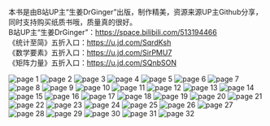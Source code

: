 本书是由B站UP主“生姜DrGinger”出版，制作精美，资源来源UP主Github分享，同时支持购买纸质书哦，质量真的很好。<br>
B站UP主“生姜DrGinger”：https://space.bilibili.com/513194466<br>
《统计至简》五折入口：https://u.jd.com/SqrdKsh<br>
《数学要素》五折入口：https://u.jd.com/SirPMU7<br>
《矩阵力量》五折入口：https://u.jd.com/SQnbSON<br>

![page 1](https://github.com/Flanderd/blog/assets/112143058/595ebd56-fbc2-4061-9a2d-3ac7faa925ec)
![page 2](https://github.com/Flanderd/blog/assets/112143058/53682866-3d60-4727-bf9d-9f401462dcb9)
![page 3](https://github.com/Flanderd/blog/assets/112143058/ca5bbe4a-f137-4686-b280-557c842e77ba)
![page 4](https://github.com/Flanderd/blog/assets/112143058/fe772e63-71e4-443c-803b-976eb635aaa4)
![page 5](https://github.com/Flanderd/blog/assets/112143058/b6f261b8-58fc-4bc4-87cf-62e8a4a796b0)
![page 6](https://github.com/Flanderd/blog/assets/112143058/b654e2f5-3d2a-493b-89ac-892ece049bc2)
![page 7](https://github.com/Flanderd/blog/assets/112143058/656a6ad6-7155-4b90-87d7-63f1ba58f0b8)
![page 8](https://github.com/Flanderd/blog/assets/112143058/fcbea50c-8200-43cc-826b-bf6f533533c3)
![page 9](https://github.com/Flanderd/blog/assets/112143058/21100c98-a6e7-4b8d-a45a-62e6b4844d16)
![page 10](https://github.com/Flanderd/blog/assets/112143058/4087e143-41b9-496d-949d-21218aa9232f)
![page 11](https://github.com/Flanderd/blog/assets/112143058/aa707938-1e8d-4c1a-816a-329502d79014)
![page 12](https://github.com/Flanderd/blog/assets/112143058/a9bf35b2-dc5a-407e-b885-99576a4e3514)
![page 13](https://github.com/Flanderd/blog/assets/112143058/fd3175e5-4a59-4e7c-bab9-78b277682216)
![page 14](https://github.com/Flanderd/blog/assets/112143058/e16d38ed-c93a-40bf-bb13-9daf3d236fa5)
![page 15](https://github.com/Flanderd/blog/assets/112143058/ffaec3d6-71d3-4edd-a384-6316dfb84b7f)
![page 16](https://github.com/Flanderd/blog/assets/112143058/4655b4a9-2d11-48dc-9082-f5f537df6226)
![page 17](https://github.com/Flanderd/blog/assets/112143058/c3e58e3c-639e-4270-ab61-4bd366c896d0)
![page 18](https://github.com/Flanderd/blog/assets/112143058/0f042933-132d-45c4-a527-eb484bce1d74)
![page 19](https://github.com/Flanderd/blog/assets/112143058/84b2e83d-297e-4851-adaa-0cce64b9df26)
![page 20](https://github.com/Flanderd/blog/assets/112143058/37e70df8-c281-4b57-9fb7-5e57a642ae46)
![page 21](https://github.com/Flanderd/blog/assets/112143058/a4a00390-819a-4cbc-8ddb-c7fc25d07ddd)
![page 22](https://github.com/Flanderd/blog/assets/112143058/bb707fdd-3482-47cf-9326-a14ce6350f7f)
![page 23](https://github.com/Flanderd/blog/assets/112143058/b0b2adaf-8417-4fef-872b-3bdfe42d8706)
![page 24](https://github.com/Flanderd/blog/assets/112143058/c8bdd60f-c444-4060-ae33-a1b7f23ab8f3)
![page 25](https://github.com/Flanderd/blog/assets/112143058/2597277d-e922-4306-b7c2-e9536f4f1b91)
![page 26](https://github.com/Flanderd/blog/assets/112143058/cd7e3f86-1190-4316-b706-85cb343479a3)
![page 27](https://github.com/Flanderd/blog/assets/112143058/f9d989fa-c618-48a3-93d8-c44099974031)
![page 28](https://github.com/Flanderd/blog/assets/112143058/8b054fe5-b8dc-4584-a652-6c5423d55d2d)
![page 29](https://github.com/Flanderd/blog/assets/112143058/d70ac107-34df-44a1-8670-e6eb54798034)
![page 30](https://github.com/Flanderd/blog/assets/112143058/94604bd9-82e0-463f-8928-7b693bda0c8c)
![page 31](https://github.com/Flanderd/blog/assets/112143058/9ff7544b-1fbb-4a46-ab9d-c871c84f0766)
![page 32](https://github.com/Flanderd/blog/assets/112143058/8d472d2e-667d-40c7-8f7c-f9d9e7d2973d)
